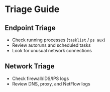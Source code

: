 # Triage Guide

## Endpoint Triage
- Check running processes (`tasklist` / `ps aux`)
- Review autoruns and scheduled tasks
- Look for unusual network connections

## Network Triage
- Check firewall/IDS/IPS logs
- Review DNS, proxy, and NetFlow logs
